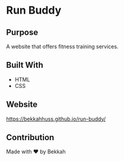 # Run Buddy


## Purpose
A website that offers fitness training services. 

## Built With 
* HTML 
* CSS


## Website  
https://bekkahhuss.github.io/run-buddy/


## Contribution 


Made with ❤️ by Bekkah 
